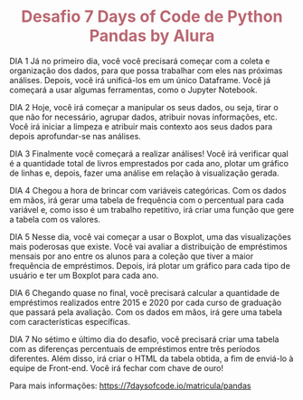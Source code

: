 

<!-- Title -->
<h1 align="center" style="color: #ba6771;">
Desafio 7 Days of Code de Python Pandas by Alura
</h1>

DIA 1
Já no primeiro dia, você você precisará começar com a coleta e organização dos dados, para que possa trabalhar com eles nas próximas análises. Depois, você irá unificá-los em um único Dataframe. Você já começará a usar algumas ferramentas, como o Jupyter Notebook.

DIA 2
Hoje, você irá começar a manipular os seus dados, ou seja, tirar o que não for necessário, agrupar dados, atribuir novas informações, etc. Você irá iniciar a limpeza e atribuir mais contexto aos seus dados para depois aprofundar-se nas análises.

DIA 3
Finalmente você começará a realizar análises! Você irá verificar qual é a quantidade total de livros emprestados por cada ano, plotar um gráfico de linhas e, depois, fazer uma análise em relação à visualização gerada.

DIA 4
Chegou a hora de brincar com variáveis categóricas. Com os dados em mãos, irá gerar uma tabela de frequência com o percentual para cada variável e, como isso é um trabalho repetitivo, irá criar uma função que gere a tabela com os valores.

DIA 5
Nesse dia, você vai começar a usar o Boxplot, uma das visualizações mais poderosas que existe. Você vai avaliar a distribuição de empréstimos mensais por ano entre os alunos para a coleção que tiver a maior frequência de empréstimos. Depois, irá plotar um gráfico para cada tipo de usuário e ter um Boxplot para cada ano.

DIA 6
Chegando quase no final, você precisará calcular a quantidade de empréstimos realizados entre 2015 e 2020 por cada curso de graduação que passará pela avaliação. Com os dados em mãos, irá gere uma tabela com características específicas.

DIA 7
No sétimo e último dia do desafio, você precisará criar uma tabela com as diferenças percentuais de empréstimos entre três períodos diferentes. Além disso, irá criar o HTML da tabela obtida, a fim de enviá-lo à equipe de Front-end. Você irá fechar com chave de ouro!


Para mais informações: https://7daysofcode.io/matricula/pandas


